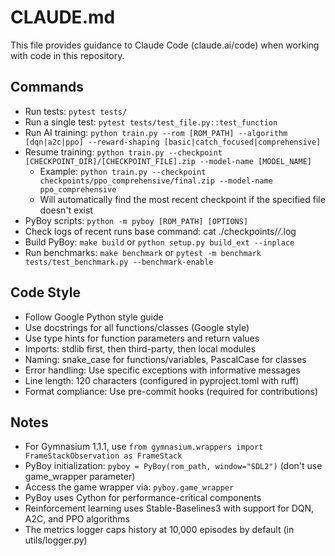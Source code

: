 # CLAUDE.md

This file provides guidance to Claude Code (claude.ai/code) when working with code in this repository.

## Commands
- Run tests: `pytest tests/`
- Run a single test: `pytest tests/test_file.py::test_function`
- Run AI training: `python train.py --rom [ROM_PATH] --algorithm [dqn|a2c|ppo] --reward-shaping [basic|catch_focused|comprehensive]`
- Resume training: `python train.py --checkpoint [CHECKPOINT_DIR]/[CHECKPOINT_FILE].zip --model-name [MODEL_NAME]`
  - Example: `python train.py --checkpoint checkpoints/ppo_comprehensive/final.zip --model-name ppo_comprehensive`
  - Will automatically find the most recent checkpoint if the specified file doesn't exist
- PyBoy scripts: `python -m pyboy [ROM_PATH] [OPTIONS]`
- Check logs of recent runs base command: cat ./checkpoints/*/*.log
- Build PyBoy: `make build` or `python setup.py build_ext --inplace`
- Run benchmarks: `make benchmark` or `pytest -m benchmark tests/test_benchmark.py --benchmark-enable`

## Code Style
- Follow Google Python style guide
- Use docstrings for all functions/classes (Google style)
- Use type hints for function parameters and return values
- Imports: stdlib first, then third-party, then local modules
- Naming: snake_case for functions/variables, PascalCase for classes
- Error handling: Use specific exceptions with informative messages
- Line length: 120 characters (configured in pyproject.toml with ruff)
- Format compliance: Use pre-commit hooks (required for contributions)

## Notes
- For Gymnasium 1.1.1, use `from gymnasium.wrappers import FrameStackObservation as FrameStack`
- PyBoy initialization: `pyboy = PyBoy(rom_path, window="SDL2")` (don't use game_wrapper parameter)
- Access the game wrapper via: `pyboy.game_wrapper`
- PyBoy uses Cython for performance-critical components
- Reinforcement learning uses Stable-Baselines3 with support for DQN, A2C, and PPO algorithms
- The metrics logger caps history at 10,000 episodes by default (in utils/logger.py)